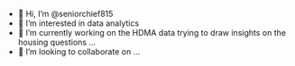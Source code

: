 - 👋 Hi, I’m @seniorchief815
- 👀 I’m interested in data analytics
- 🌱 I’m currently working on the HDMA data trying to draw insights on the housing questions  ...
- 💞️ I’m looking to collaborate on ...

<!---
seniorchief815/seniorchief815 is a ✨ special ✨ repository because its `README.md` (this file) appears on your GitHub profile.
You can click the Preview link to take a look at your changes.
--->
